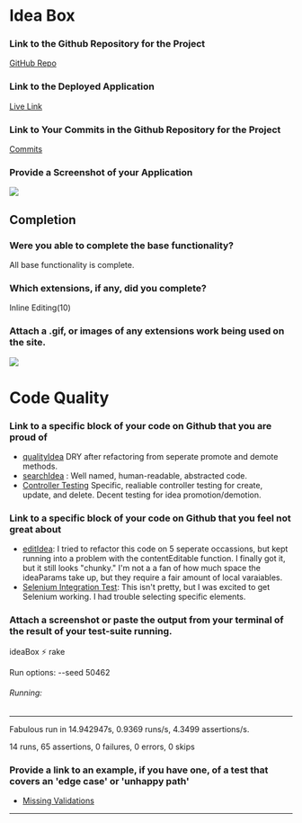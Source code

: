 # Idea Box

### Link to the Github Repository for the Project
[GitHub Repo](https://github.com/stevepentler/IdeaBox)

### Link to the Deployed Application
[Live Link](https://pentler-ideas.herokuapp.com/)

### Link to Your Commits in the Github Repository for the Project
[Commits](https://github.com/stevepentler/IdeaBox/commits/master)

### Provide a Screenshot of your Application
![](http://g.recordit.co/jflg8dNj6L.gif)

## Completion

### Were you able to complete the base functionality?
All base functionality is complete.

### Which extensions, if any, did you complete?
Inline Editing(10)

### Attach a .gif, or images of any extensions work being used on the site.
![](http://g.recordit.co/Ov33UONm3n.gif)

# Code Quality

### Link to a specific block of your code on Github that you are proud of
- [qualityIdea](https://github.com/stevepentler/IdeaBox/blob/master/app/assets/javascripts/quality_idea.js#L30)
DRY after refactoring from seperate promote and demote methods.
- [searchIdea](https://github.com/stevepentler/IdeaBox/blob/master/app/assets/javascripts/search_idea.js#L1) : Well named, human-readable, abstracted code.
- [Controller Testing](https://github.com/stevepentler/IdeaBox/blob/master/test/controllers/ideas_controller_test.rb#L25)
Specific, realiable controller testing for create, update, and delete. Decent testing for idea promotion/demotion.

### Link to a specific block of your code on Github that you feel not great about
- [editIdea](https://github.com/stevepentler/IdeaBox/blob/master/app/assets/javascripts/edit_idea.js#L7): I tried to refactor this code on 5 seperate occassions, but kept running into a problem with the contentEditable function. I finally got it, but it still looks "chunky." I'm not a a fan of how much space the ideaParams take up, but they require a fair amount of local varaiables. 
- [Selenium Integration Test](https://github.com/stevepentler/IdeaBox/blob/master/test/integration/create_idea_test.rb): This isn't pretty, but I was excited to get Selenium working. I had trouble selecting specific elements.

### Attach a screenshot or paste the output from your terminal of the result of your test-suite running.

ideaBox ⚡ rake

Run options: --seed 50462

###### Running:

**************

Fabulous run in 14.942947s, 0.9369 runs/s, 4.3499 assertions/s.

14 runs, 65 assertions, 0 failures, 0 errors, 0 skips


### Provide a link to an example, if you have one, of a test that covers an 'edge case' or 'unhappy path'

- [Missing Validations](https://github.com/stevepentler/IdeaBox/blob/master/test/controllers/ideas_controller_test.rb#L53)

-----
